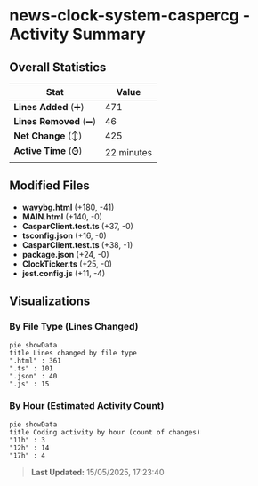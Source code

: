 # news-clock-system-caspercg - Activity Summary 

## Overall Statistics

| Stat                   | Value                                                             |
| ---------------------- | ----------------------------------------------------------------- |
| **Lines Added** (➕)   | 471                                          |
| **Lines Removed** (➖) | 46                                        |
| **Net Change** (↕)    | 425                |
| **Active Time** (⌚)   | 22 minutes |


## Modified Files
- **wavybg.html** (+180, -41)
- **MAIN.html** (+140, -0)
- **CasparClient.test.ts** (+37, -0)
- **tsconfig.json** (+16, -0)
- **CasparClient.test.ts** (+38, -1)
- **package.json** (+24, -0)
- **ClockTicker.ts** (+25, -0)
- **jest.config.js** (+11, -4)

## Visualizations

### By File Type (Lines Changed)

```mermaid
pie showData
title Lines changed by file type
".html" : 361
".ts" : 101
".json" : 40
".js" : 15
```

### By Hour (Estimated Activity Count)

```mermaid
pie showData
title Coding activity by hour (count of changes)
"11h" : 3
"12h" : 14
"17h" : 4
```


> **Last Updated:** 15/05/2025, 17:23:40